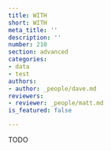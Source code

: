 ```yaml
---
title: WITH
short: WITH
meta_title: ''
description: ''
number: 210
section: advanced
categories:
- data
- test
authors:
- author: _people/dave.md
reviewers:
- reviewer: _people/matt.md
is_featured: false

---
```

TODO
